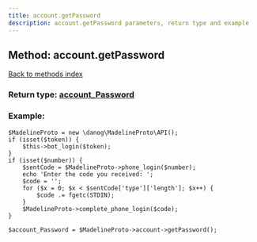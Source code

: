 ```yaml
---
title: account.getPassword
description: account.getPassword parameters, return type and example
---
```

## Method: account.getPassword  
[Back to methods index](index.md)




### Return type: [account\_Password](../types/account_Password.md)

### Example:


```
$MadelineProto = new \danog\MadelineProto\API();
if (isset($token)) {
    $this->bot_login($token);
}
if (isset($number)) {
    $sentCode = $MadelineProto->phone_login($number);
    echo 'Enter the code you received: ';
    $code = '';
    for ($x = 0; $x < $sentCode['type']['length']; $x++) {
        $code .= fgetc(STDIN);
    }
    $MadelineProto->complete_phone_login($code);
}

$account_Password = $MadelineProto->account->getPassword();
```